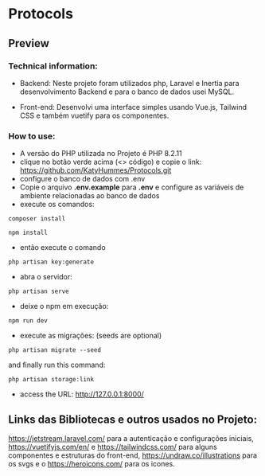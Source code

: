 # Protocols

## Preview


### Technical information:

- Backend:
Neste projeto foram utilizados php, Laravel e Inertia para desenvolvimento Backend
e para o banco de dados usei MySQL.

- Front-end:
Desenvolvi uma interface simples usando Vue.js, Tailwind CSS
e também vuetify para os componentes.

### How to use:
  
- A versão do PHP utilizada no Projeto é PHP 8.2.11
- clique no botão verde acima (<> código) e copie o link: https://github.com/KatyHummes/Protocols.git
- configure o banco de dados com .env
- Copie o arquivo **.env.example** para **.env** e configure as variáveis de ambiente relacionadas ao banco de dados
- execute os comandos:
```
composer install
```
```
npm install
```
- então execute o comando
```
php artisan key:generate
```
- abra o servidor:
```
php artisan serve
```
- deixe o npm em execução:
```
npm run dev
```
- execute as migrações: (seeds are optional)
```
php artisan migrate --seed
```
and finally run this command:
```
php artisan storage:link
```
- access the URL: http://127.0.0.1:8000/

## Links das Bibliotecas e outros usados no Projeto:

https://jetstream.laravel.com/ para a autenticação e configurações iniciais,
https://vuetifyjs.com/en/ e https://tailwindcss.com/ para alguns componentes e estruturas do front-end,
https://undraw.co/illustrations para os svgs e o https://heroicons.com/ para os icones.